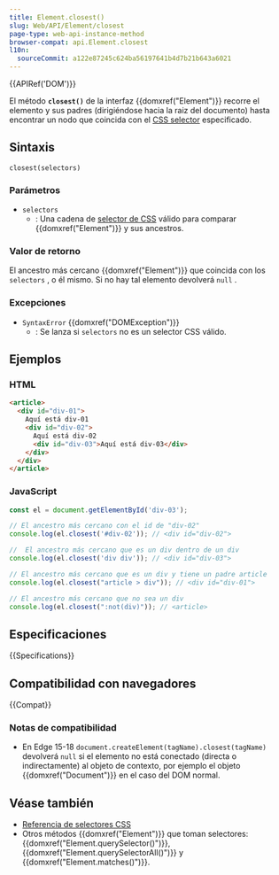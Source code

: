 ```yaml
---
title: Element.closest()
slug: Web/API/Element/closest
page-type: web-api-instance-method
browser-compat: api.Element.closest
l10n:
  sourceCommit: a122e87245c624ba56197641b4d7b21b643a6021
---
```


{{APIRef('DOM')}}

El método **`closest()`** de la interfaz {{domxref("Element")}} recorre el elemento y sus padres (dirigiéndose hacia la raiz del documento) hasta encontrar un nodo que coincida con el [CSS selector](/es/docs/Learn/CSS/Building_blocks/Selectors) especificado.

## Sintaxis

```js-nolint
closest(selectors)
```

### Parámetros

- `selectors`
  - : Una cadena de [selector de CSS](/es/docs/Learn/CSS/Building_blocks/Selectors) válido para comparar {{domxref("Element")}} y sus ancestros.

### Valor de retorno

El ancestro más cercano {{domxref("Element")}} que coincida con los `selectors` , o él mismo. Si no hay tal elemento devolverá `null` .

### Excepciones

- `SyntaxError` {{domxref("DOMException")}}
  - : Se lanza si `selectors` no es un selector CSS válido.

## Ejemplos

### HTML

```html
<article>
  <div id="div-01">
    Aquí está div-01
    <div id="div-02">
      Aquí está div-02
      <div id="div-03">Aquí está div-03</div>
    </div>
  </div>
</article>
```

### JavaScript

```js
const el = document.getElementById('div-03');

// El ancestro más cercano con el id de "div-02"
console.log(el.closest('#div-02')); // <div id="div-02">

//  El ancestro más cercano que es un div dentro de un div
console.log(el.closest('div div')); // <div id="div-03">

// El ancestro más cercano que es un div y tiene un padre article
console.log(el.closest("article > div")); // <div id="div-01">

// El ancestro más cercano que no sea un div
console.log(el.closest(":not(div)")); // <article>
```

## Especificaciones

{{Specifications}}

## Compatibilidad con navegadores

{{Compat}}

### Notas de compatibilidad

- En Edge 15-18 `document.createElement(tagName).closest(tagName)` devolverá `null` si el elemento no está conectado (directa o indirectamente) al objeto de contexto, por ejemplo el objeto {{domxref("Document")}} en el caso del DOM normal.

## Véase también

- [Referencia de selectores CSS](/es/docs/Web/CSS/CSS_Selectors)
- Otros métodos {{domxref("Element")}} que toman selectores: {{domxref("Element.querySelector()")}}, {{domxref("Element.querySelectorAll()")}} y {{domxref("Element.matches()")}}.
